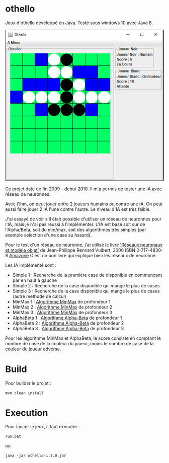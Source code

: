 othello
=======

Jeux d'othello développé en Java.
Testé sous windows 10 avec Java 8.

![Screenshot](/doc/othello_capture.PNG?raw=true "Exemple othello")

Ce projet date de fin 2009 - debut 2010.
Il m'a permis de tester une IA avec réseau de neuronnes.

Avec l'ihm, on peut jouer entre 2 joueurs humains ou contre une IA.
On peut aussi faire jouer 2 IA l'une contre l'autre.
Le niveau d'IA est très faible.

J'ai essayé de voir s'il était possible d'utiliser un réseau de neuronnes pour l'IA, mais je n'ai pas réussi à l'implémenter.
L'IA est basé soit sur de l'Alpha/Beta, soit du min/max, soit des algorithmes très simples (par exemple selection d'une case au hasard).

Pour le test d'un réseau de neuronne, j'ai utilisé le livre ['Réseaux neuronaux et modèle objet'](http://www.rennard.org/irn/)
de Jean-Philippe Rennard Vuibert, 2006 ISBN 2-717-4830-8 [Amazone](https://www.amazon.fr/R%C3%A9seaux-neuronaux-introduction-accompagn%C3%A9e-mod%C3%A8le/dp/2711748308)
C'est un bon livre qui explique bien les réseaux de neuronne.

Les IA implémenté sont :
* Simple 1 : Recherche de la première case de disponible en commencant par en haut à gauche
* Simple 2 : Recherche de la case disponible qui mange le plus de cases
* Simple 3 : Recherche de la case disponible qui mange le plus de cases (autre methode de calcul)
* MinMax 1 : [Algorithme MinMax](https://fr.wikipedia.org/wiki/Algorithme_minimax) de profondeur 1
* MinMax 2 : [Algorithme MinMax](https://fr.wikipedia.org/wiki/Algorithme_minimax) de profondeur 2
* MinMax 3 : [Algorithme MinMax](https://fr.wikipedia.org/wiki/Algorithme_minimax) de profondeur 3
* AlphaBeta 1 : [Algorithme Alpha-Beta](https://fr.wikipedia.org/wiki/%C3%89lagage_alpha-b%C3%AAta) de profondeur 1
* AlphaBeta 2 : [Algorithme Alpha-Beta](https://fr.wikipedia.org/wiki/%C3%89lagage_alpha-b%C3%AAta) de profondeur 2
* AlphaBeta 3 : [Algorithme Alpha-Beta](https://fr.wikipedia.org/wiki/%C3%89lagage_alpha-b%C3%AAta) de profondeur 3

Pour les algorithme MinMax et AlphaBeta, le score consiste en comptant le nombre de case de la couleur du joueur, 
moins le nombre de case de la couleur du joueur adverse.

Build
=====
Pour builder le projet :
```shell
mvn clean install
```

Execution
=====

Pour lancer le jeux, il faut executer :
```shell
run.bat
```
ou
```shell
java -jar othello-1.2.0.jar
```

